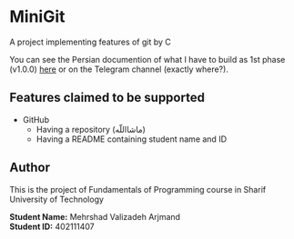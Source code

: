 # MiniGit
A project implementing features of git by C

You can see the Persian documention of what I have to build as 1st phase (v1.0.0) [here](https://github.com/Mehrshad3/MiniGit/blob/main/FOP-Phase1.pdf) or on the Telegram channel (exactly where?).

## Features claimed to be supported
- GitHub
    - Having a repository (ماشااللّه)
    - Having a README containing student name and ID

## Author
This is the project of Fundamentals of Programming course in Sharif University of Technology

**Student Name:** Mehrshad Valizadeh Arjmand  
**Student ID:** 402111407
